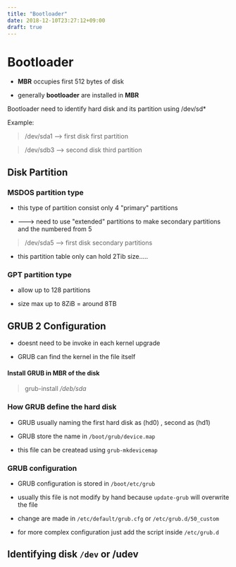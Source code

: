 ```yaml
---
title: "Bootloader"
date: 2018-12-10T23:27:12+09:00
draft: true
---
```


# Bootloader

* **MBR** occupies first 512 bytes of disk

* generally **bootloader** are installed in **MBR**

Bootloader need to identify hard disk and its partition using /dev/sd\*

Example: 

> /dev/sda1 --> first disk first partition

> /dev/sdb3 --> second disk third partition

## Disk Partition

### MSDOS partition type

* this type of partition consist only 4 "primary" partitions

* ---> need to use "extended" partitions to make secondary partitions and the numbered  from 5

> /dev/sda5 --> first disk secondary partitions

* this partition table only can hold 2Tib size.....

### GPT partition type

* allow up to 128 partitions

* size max up to 8ZiB = around 8TB

## GRUB 2 Configuration

* doesnt need to be invoke in each kernel upgrade

* GRUB can find the kernel in the file itself

#### Install GRUB in MBR of the disk

> grub-install */deb/sda*

### How GRUB define the hard disk

* GRUB usually naming the first hard disk as (hd0) , second as (hd1)  

* GRUB store the name in `/boot/grub/device.map`
* this file can be createad using `grub-mkdevicemap`

### GRUB configuration

* GRUB configuration is stored in `/boot/etc/grub`

* usually this file is not modify by hand because `update-grub` will overwrite the file

* change are made in `/etc/default/grub.cfg` or `/etc/grub.d/50_custom`

* for more complex configuration just add the script inside `/etc/grub.d`




## Identifying disk `/dev` or /udev



